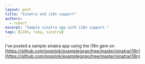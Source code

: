 ```yaml
---
layout: post
title: "Sinatra and i18n support"
authors:
  - robert
excerpt: "Sample sinatra app with i18n support."
tags: [i18n, ruby, sinatra]
---
```


I’ve posted a sample sinatra app using the i18n gem on [https://github.com/gogolok/examplegogo/tree/master/sinatra/i18n](https://github.com/gogolok/examplegogo/tree/master/sinatra/i18n)

